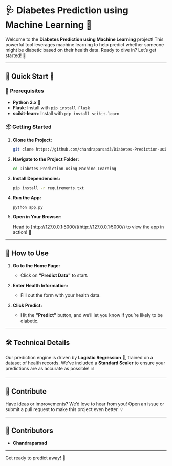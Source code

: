 # 🩺 **Diabetes Prediction using Machine Learning** 🚀

Welcome to the **Diabetes Prediction using Machine Learning** project! This powerful tool leverages machine learning to help predict whether someone might be diabetic based on their health data. Ready to dive in? Let’s get started! 🎉

---

## 🚀 **Quick Start** 🏁

### **🔧 Prerequisites**
- **Python 3.x** 🐍
- **Flask**: Install with `pip install Flask`
- **scikit-learn**: Install with `pip install scikit-learn`

### **📦 Getting Started**

1. **Clone the Project:**

    ```bash
    git clone https://github.com/chandraparsad3/Diabetes-Prediction-using-Machine-Learning.git
    ```

2. **Navigate to the Project Folder:**

    ```bash
    cd Diabetes-Prediction-using-Machine-Learning
    ```

3. **Install Dependencies:**

    ```bash
    pip install -r requirements.txt
    ```

4. **Run the App:**

    ```bash
    python app.py
    ```

5. **Open in Your Browser:**

    Head to [http://127.0.0.1:5000/](http://127.0.0.1:5000/) to view the app in action! 🎯

---

## 🤖 **How to Use**

1. **Go to the Home Page:**
   - Click on **"Predict Data"** to start.

2. **Enter Health Information:**
   - Fill out the form with your health data.

3. **Click Predict:**
   - Hit the **"Predict"** button, and we’ll let you know if you’re likely to be diabetic.

---

## 🛠️ **Technical Details**

Our prediction engine is driven by **Logistic Regression** 🧠, trained on a dataset of health records. We’ve included a **Standard Scaler** to ensure your predictions are as accurate as possible! 📊

---

## 🤝 **Contribute**

Have ideas or improvements? We’d love to hear from you! Open an issue or submit a pull request to make this project even better. 💡

---

## 👥 **Contributors**

- **Chandraparsad**

---

Get ready to predict away! 🌟
